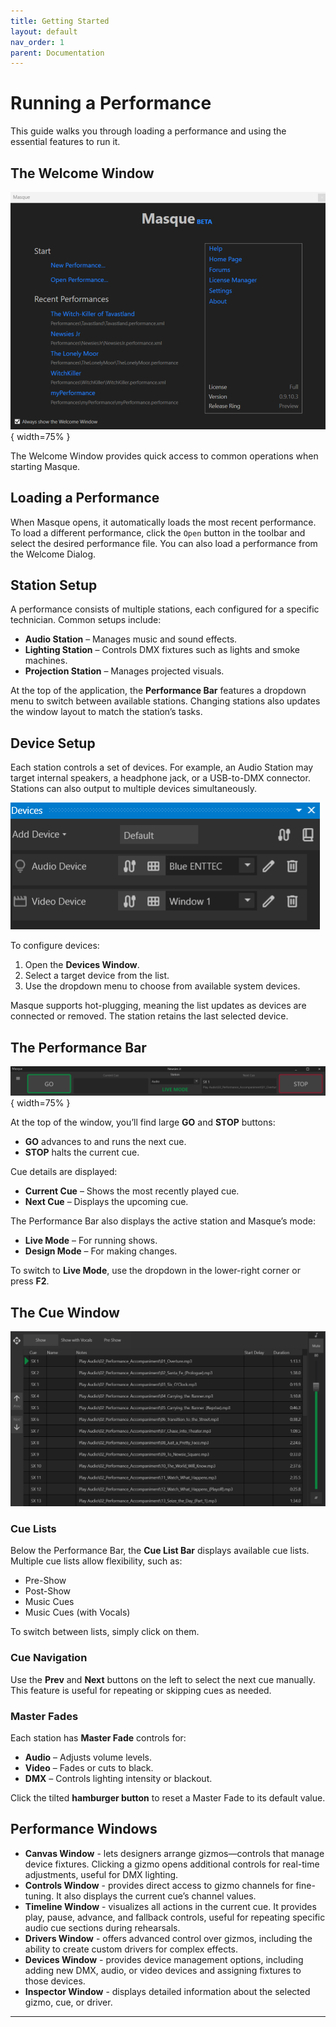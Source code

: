 ```yaml
---
title: Getting Started
layout: default
nav_order: 1
parent: Documentation
---
```



# Running a Performance

This guide walks you through loading a performance and using the essential features to run it.

## The Welcome Window

![Welcome Window](../images/Masque_Welcome.png){ width=75% }

The Welcome Window provides quick access to common operations when starting Masque.

## Loading a Performance

When Masque opens, it automatically loads the most recent performance. To load a different performance, click the `Open` button in the toolbar and select the desired performance file. You can also load a performance from the Welcome Dialog.

## Station Setup

A performance consists of multiple stations, each configured for a specific technician. Common setups include:

- **Audio Station** – Manages music and sound effects.
- **Lighting Station** – Controls DMX fixtures such as lights and smoke machines.
- **Projection Station** – Manages projected visuals.

At the top of the application, the **Performance Bar** features a dropdown menu to switch between available stations. Changing stations also updates the window layout to match the station’s tasks.

## Device Setup

Each station controls a set of devices. For example, an Audio Station may target internal speakers, a headphone jack, or a USB-to-DMX connector. Stations can also output to multiple devices simultaneously.

![Devices Window](../images/Masque_Devices.png)

To configure devices:

1. Open the **Devices Window**.
2. Select a target device from the list.
3. Use the dropdown menu to choose from available system devices.

Masque supports hot-plugging, meaning the list updates as devices are connected or removed. The station retains the last selected device.

## The Performance Bar

![Performance Bar](../images/Masque_PerformanceBar.png){ width=75% }

At the top of the window, you’ll find large **GO** and **STOP** buttons:

- **GO** advances to and runs the next cue.
- **STOP** halts the current cue.

Cue details are displayed:

- **Current Cue** – Shows the most recently played cue.
- **Next Cue** – Displays the upcoming cue.

The Performance Bar also displays the active station and Masque’s mode:

- **Live Mode** – For running shows.
- **Design Mode** – For making changes.

To switch to **Live Mode**, use the dropdown in the lower-right corner or press **F2**.

## The Cue Window

![Cue List Window](../images/Masque_CueListWindow.png)

### Cue Lists

Below the Performance Bar, the **Cue List Bar** displays available cue lists. Multiple cue lists allow flexibility, such as:

- Pre-Show
- Post-Show
- Music Cues
- Music Cues (with Vocals)

To switch between lists, simply click on them.

### Cue Navigation

Use the **Prev** and **Next** buttons on the left to select the next cue manually. This feature is useful for repeating or skipping cues as needed.

### Master Fades

Each station has **Master Fade** controls for:

- **Audio** – Adjusts volume levels.
- **Video** – Fades or cuts to black.
- **DMX** – Controls lighting intensity or blackout.

Click the tilted **hamburger button** to reset a Master Fade to its default value.

## Performance Windows

- **Canvas Window** - lets designers arrange gizmos—controls that manage device fixtures. Clicking a gizmo opens additional controls for real-time adjustments, useful for DMX lighting.
- **Controls Window** - provides direct access to gizmo channels for fine-tuning. It also displays the current cue’s channel values.
- **Timeline Window** - visualizes all actions in the current cue. It provides play, pause, advance, and fallback controls, useful for repeating specific audio cue sections during rehearsals.
- **Drivers Window** - offers advanced control over gizmos, including the ability to create custom drivers for complex effects.
- **Devices Window** - provides device management options, including adding new DMX, audio, or video devices and assigning fixtures to those devices.
- **Inspector Window** - displays detailed information about the selected gizmo, cue, or driver.

---

